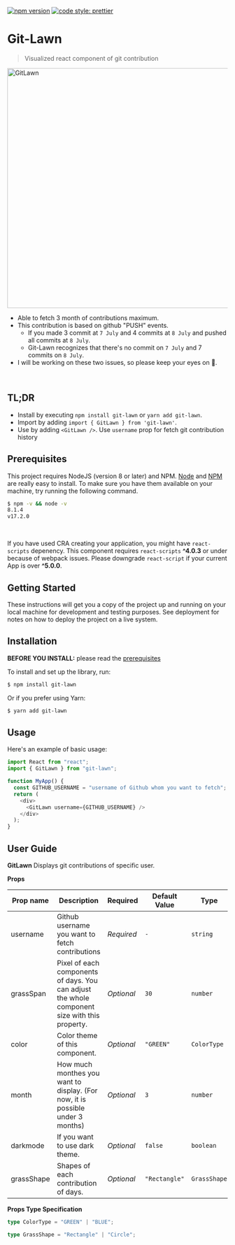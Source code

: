 [![npm version](https://badge.fury.io/js/angular2-expandable-list.svg)](https://badge.fury.io/js/angular2-expandable-list) [![code style: prettier](https://img.shields.io/badge/code_style-prettier-ff69b4.svg?style=flat-square)](https://github.com/prettier/prettier)

# Git-Lawn

> Visualized react component of git contribution

<img width="549" alt="GitLawn" src="https://user-images.githubusercontent.com/77837101/166610890-d2ec8d45-3021-4092-8693-453718d442ba.png">

- Able to fetch 3 month of contributions maximum.
- This contribution is based on github "PUSH" events.
  - If you made 3 commit at `7 July` and 4 commits at `8 July` and pushed all commits at `8 July`.
  - Git-Lawn recognizes that there's no commit on `7 July` and 7 commits on `8 July`.
- I will be working on these two issues, so please keep your eyes on 👀.

<br>

## TL;DR

- Install by executing `npm install git-lawn` or `yarn add git-lawn`.
- Import by adding `import { GitLawn } from 'git-lawn'`.
- Use by adding `<GitLawn />`. Use `username` prop for fetch git contribution history

## Prerequisites

This project requires NodeJS (version 8 or later) and NPM.
[Node](http://nodejs.org/) and [NPM](https://npmjs.org/) are really easy to install.
To make sure you have them available on your machine,
try running the following command.

```sh
$ npm -v && node -v
8.1.4
v17.2.0
```

<br>

If you have used CRA creating your application, you might have `react-scripts` depenency.
This component requires `react-scripts` **^4.0.3** or under because of webpack issues.
Please downgrade `react-script` if your current App is over **^5.0.0**.

## Getting Started

These instructions will get you a copy of the project up and running on your local machine for development and testing purposes. See deployment for notes on how to deploy the project on a live system.

## Installation

**BEFORE YOU INSTALL:** please read the [prerequisites](#prerequisites)

To install and set up the library, run:

```sh
$ npm install git-lawn
```

Or if you prefer using Yarn:

```sh
$ yarn add git-lawn
```

## Usage

Here's an example of basic usage:

```typescript
import React from "react";
import { GitLawn } from "git-lawn";

function MyApp() {
  const GITHUB_USERNAME = "username of Github whom you want to fetch";
  return (
    <div>
      <GitLawn username={GITHUB_USERNAME} />
    </div>
  );
}
```

## User Guide

**GitLawn**
Displays git contributions of specific user.

**Props**

| Prop name  | Description                                                                                   | Required   | Default Value | Type         |
| ---------- | --------------------------------------------------------------------------------------------- | ---------- | ------------- | ------------ |
| username   | Github username you want to fetch contributions                                               | _Required_ | `-`           | `string`     |
| grassSpan  | Pixel of each components of days. You can adjust the whole component size with this property. | _Optional_ | `30`          | `number`     |
| color      | Color theme of this component.                                                                | _Optional_ | `"GREEN"`     | `ColorType`  |
| month      | How much monthes you want to display. (For now, it is possible under 3 months)                | _Optional_ | `3`           | `number`     |
| darkmode   | If you want to use dark theme.                                                                | _Optional_ | `false`       | `boolean`    |
| grassShape | Shapes of each contribution of days.                                                          | _Optional_ | `"Rectangle"` | `GrassShape` |

**Props Type Specification**

```typescript
type ColorType = "GREEN" | "BLUE";

type GrassShape = "Rectangle" | "Circle";
```
